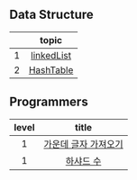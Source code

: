## Data Structure

|     |     topic      |
| :-: | :------------: |
|  1  | [linkedList]() |
|  2  | [HashTable]()  |

## Programmers

| level |          title           |
| :---: | :----------------------: |
|   1   | [가운데 글자 가져오기]() |
|   1   |      [하샤드 수]()       |
